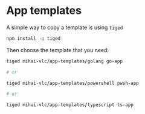 
# App templates

A simple way to copy a template is using `tiged`

```sh
npm install -g tiged
```

Then choose the template that you need:

```sh
tiged mihai-vlc/app-templates/golang go-app

# or

tiged mihai-vlc/app-templates/powershell pwsh-app

# or

tiged mihai-vlc/app-templates/typescript ts-app

```



